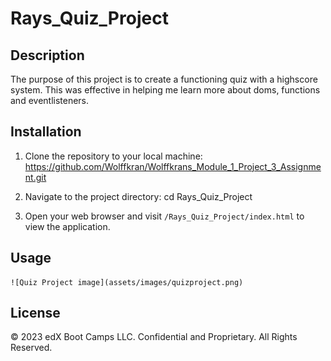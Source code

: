 # Rays_Quiz_Project

## Description

The purpose of this project is to create a functioning quiz with a highscore system. 
This was effective in helping me learn more about doms, functions and eventlisteners.

## Installation

1. Clone the repository to your local machine: https://github.com/Wolffkran/Wolffkrans_Module_1_Project_3_Assignment.git

2. Navigate to the project directory: cd Rays_Quiz_Project

3. Open your web browser and visit `/Rays_Quiz_Project/index.html` to view the application.

## Usage


    ![Quiz Project image](assets/images/quizproject.png)
   

## License

© 2023 edX Boot Camps LLC. Confidential and Proprietary. All Rights Reserved.
